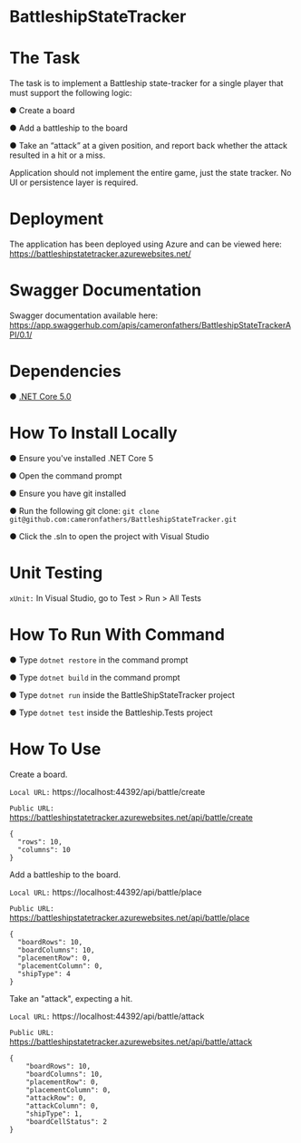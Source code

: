 # BattleshipStateTracker

# The Task 

The task is to implement a Battleship state-tracker for a single player that must support the following logic: 

● Create a board  

● Add a battleship to the board 

● Take an “attack” at a given position, and report back whether the attack resulted in a hit or a miss. 

Application should not implement the entire game, just the state tracker. No UI or persistence layer is required. 

# Deployment 

The application has been deployed using Azure and can be viewed here: https://battleshipstatetracker.azurewebsites.net/

# Swagger Documentation

Swagger documentation available here: https://app.swaggerhub.com/apis/cameronfathers/BattleshipStateTrackerAPI/0.1/

# Dependencies
● [.NET Core 5.0](https://www.microsoft.com/net/download)

# How To Install Locally

● Ensure you've installed .NET Core 5

● Open the command prompt

● Ensure you have git installed

● Run the following git clone: ```git clone git@github.com:cameronfathers/BattleshipStateTracker.git```

● Click the .sln to open the project with Visual Studio


# Unit Testing

``xUnit:`` In Visual Studio, go to Test > Run > All Tests

# How To Run With Command

● Type ```dotnet restore``` in the command prompt

● Type ```dotnet build``` in the command prompt

● Type ```dotnet run``` inside the BattleShipStateTracker project

● Type ```dotnet test``` inside the Battleship.Tests project

# How To Use

Create a board.

``Local URL:`` https://localhost:44392/api/battle/create

``Public URL:`` https://battleshipstatetracker.azurewebsites.net/api/battle/create
```
{
  "rows": 10,
  "columns": 10
}
```

Add a battleship to the board.

``Local URL:`` https://localhost:44392/api/battle/place

``Public URL:`` https://battleshipstatetracker.azurewebsites.net/api/battle/place
```
{
  "boardRows": 10,
  "boardColumns": 10,
  "placementRow": 0,
  "placementColumn": 0,
  "shipType": 4
}
```
Take an "attack", expecting a hit.

``Local URL:`` https://localhost:44392/api/battle/attack

``Public URL:`` https://battleshipstatetracker.azurewebsites.net/api/battle/attack

```
{
	"boardRows": 10,
	"boardColumns": 10,
	"placementRow": 0, 
	"placementColumn": 0,
	"attackRow": 0, 
	"attackColumn": 0, 
	"shipType": 1,
	"boardCellStatus": 2
}
```
